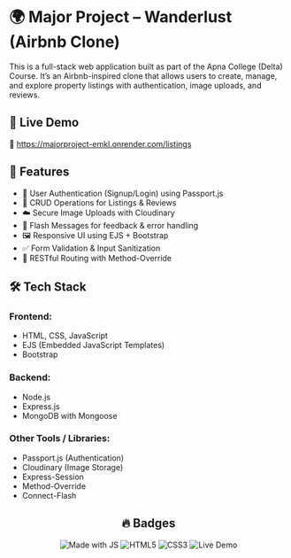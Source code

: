 <h1>🌍 Major Project – Wanderlust (Airbnb Clone)</h1>

<p>
  This is a full-stack web application built as part of the Apna College (Delta) Course.
  It’s an Airbnb-inspired clone that allows users to create, manage, and explore property listings with authentication, image uploads, and reviews.
</p>

<h2>🚀 Live Demo</h2>
<p>
  🔗 <a href="https://majorproject-emkl.onrender.com/listings" target="_blank">https://majorproject-emkl.onrender.com/listings</a>
</p>

<h2>📌 Features</h2>
<ul>
  <li>🔐 User Authentication (Signup/Login) using Passport.js</li>
  <li>🏡 CRUD Operations for Listings & Reviews</li>
  <li>☁️ Secure Image Uploads with Cloudinary</li>
  <li>💬 Flash Messages for feedback & error handling</li>
  <li>🖼️ Responsive UI using EJS + Bootstrap</li>
  <li>✅ Form Validation & Input Sanitization</li>
  <li>🔄 RESTful Routing with Method-Override</li>
</ul>

<h2>🛠️ Tech Stack</h2>

<h3>Frontend:</h3>
<ul>
  <li>HTML, CSS, JavaScript</li>
  <li>EJS (Embedded JavaScript Templates)</li>
  <li>Bootstrap</li>
</ul>

<h3>Backend:</h3>
<ul>
  <li>Node.js</li>
  <li>Express.js</li>
  <li>MongoDB with Mongoose</li>
</ul>

<h3>Other Tools / Libraries:</h3>
<ul>
  <li>Passport.js (Authentication)</li>
  <li>Cloudinary (Image Storage)</li>
  <li>Express-Session</li>
  <li>Method-Override</li>
  <li>Connect-Flash</li>
</ul>
<h2 align="center">🔥 Badges</h2>
<p align="center">
  <img src="https://img.shields.io/badge/Made%20With-JavaScript-yellow?style=for-the-badge&logo=javascript" alt="Made with JS">
  <img src="https://img.shields.io/badge/HTML5-orange?style=for-the-badge&logo=html5" alt="HTML5">
  <img src="https://img.shields.io/badge/CSS3-blue?style=for-the-badge&logo=css3" alt="CSS3">
  <img src="https://img.shields.io/badge/Live-Demo-brightgreen?style=for-the-badge&logo=render" alt="Live Demo">
</p>
